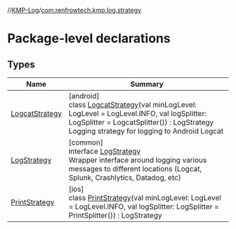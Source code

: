 //[KMP-Log](../../index.md)/[com.renfrowtech.kmp.log.strategy](index.md)

# Package-level declarations

## Types

| Name | Summary |
|---|---|
| [LogcatStrategy](-logcat-strategy/index.md) | [android]<br>class [LogcatStrategy](-logcat-strategy/index.md)(val minLogLevel: LogLevel = LogLevel.INFO, val logSplitter: LogSplitter = LogcatSplitter()) : LogStrategy<br>Logging strategy for logging to Android Logcat |
| [LogStrategy](-log-strategy/index.md) | [common]<br>interface [LogStrategy](-log-strategy/index.md)<br>Wrapper interface around logging various messages to different locations (Logcat, Splunk, Crashlytics, Datadog, etc) |
| [PrintStrategy](-print-strategy/index.md) | [ios]<br>class [PrintStrategy](-print-strategy/index.md)(val minLogLevel: LogLevel = LogLevel.INFO, val logSplitter: LogSplitter = PrintSplitter()) : LogStrategy |
